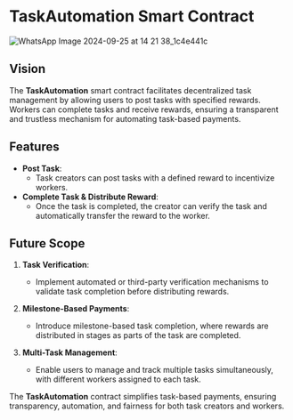 
# TaskAutomation Smart Contract
![WhatsApp Image 2024-09-25 at 14 21 38_1c4e441c](https://github.com/user-attachments/assets/f1c13ce6-cee0-4fd1-a553-465b52daa61a)

## Vision

The **TaskAutomation** smart contract facilitates decentralized task management by allowing users to post tasks with specified rewards. Workers can complete tasks and receive rewards, ensuring a transparent and trustless mechanism for automating task-based payments.

## Features

- **Post Task**:
  - Task creators can post tasks with a defined reward to incentivize workers.
- **Complete Task & Distribute Reward**:
  - Once the task is completed, the creator can verify the task and automatically transfer the reward to the worker.

## Future Scope

1. **Task Verification**:

   - Implement automated or third-party verification mechanisms to validate task completion before distributing rewards.

2. **Milestone-Based Payments**:

   - Introduce milestone-based task completion, where rewards are distributed in stages as parts of the task are completed.

3. **Multi-Task Management**:
   - Enable users to manage and track multiple tasks simultaneously, with different workers assigned to each task.

The **TaskAutomation** contract simplifies task-based payments, ensuring transparency, automation, and fairness for both task creators and workers.
